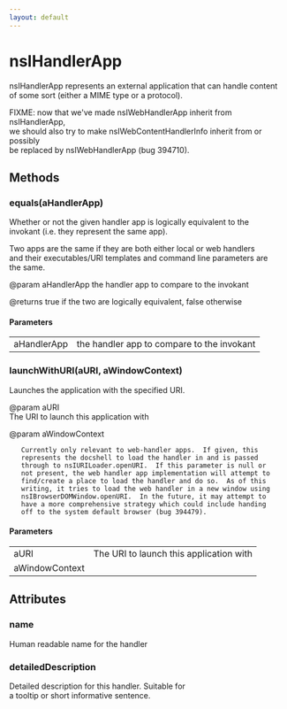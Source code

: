```yaml
---
layout: default
---
```


# nsIHandlerApp #
  
nsIHandlerApp represents an external application that can handle content  
of some sort (either a MIME type or a protocol).  
  
FIXME: now that we've made nsIWebHandlerApp inherit from nsIHandlerApp,  
we should also try to make nsIWebContentHandlerInfo inherit from or possibly  
be replaced by nsIWebHandlerApp (bug 394710).  
  

## Methods ##

### equals(aHandlerApp) ###
  
Whether or not the given handler app is logically equivalent to the  
invokant (i.e. they represent the same app).  
  
Two apps are the same if they are both either local or web handlers  
and their executables/URI templates and command line parameters are  
the same.  
  
@param aHandlerApp the handler app to compare to the invokant  
  
@returns true if the two are logically equivalent, false otherwise  
  

#### Parameters ####

<table>

<tr>
<td>aHandlerApp</td>
<td>the handler app to compare to the invokant  
</td>
</tr>

</table>

### launchWithURI(aURI, aWindowContext) ###
  
Launches the application with the specified URI.  
  
@param aURI  
       The URI to launch this application with  
  
@param aWindowContext   
  
       Currently only relevant to web-handler apps.  If given, this  
       represents the docshell to load the handler in and is passed  
       through to nsIURILoader.openURI.  If this parameter is null or  
       not present, the web handler app implementation will attempt to   
       find/create a place to load the handler and do so.  As of this  
       writing, it tries to load the web handler in a new window using  
       nsIBrowserDOMWindow.openURI.  In the future, it may attempt to   
       have a more comprehensive strategy which could include handing  
       off to the system default browser (bug 394479).  
  

#### Parameters ####

<table>

<tr>
<td>aURI</td>
<td>       The URI to launch this application with  
</td>
</tr>

<tr>
<td>aWindowContext</td>
<td></td>
</tr>

</table>

## Attributes ##

### name ###
  
Human readable name for the handler  
  

### detailedDescription ###
  
Detailed description for this handler. Suitable for  
a tooltip or short informative sentence.  
  

